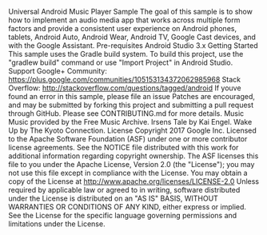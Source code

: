 Universal Android Music Player Sample The goal of this sample is to show how to implement an audio media app that works across multiple form factors and provide a consistent user experience on Android phones, tablets, Android Auto, Android Wear, Android TV, Google Cast devices, and with the Google Assistant. Pre-requisites Android Studio 3.x Getting Started This sample uses the Gradle build system. To build this project, use the "gradlew build" command or use "Import Project" in Android Studio. Support Google+ Community: https://plus.google.com/communities/105153134372062985968 Stack Overflow: http://stackoverflow.com/questions/tagged/android If youve found an error in this sample, please file an issue Patches are encouraged, and may be submitted by forking this project and submitting a pull request through GitHub. Please see CONTRIBUTING.md for more details. Music Music provided by the Free Music Archive. Irsens Tale by Kai Engel. Wake Up by The Kyoto Connection. License Copyright 2017 Google Inc. Licensed to the Apache Software Foundation (ASF) under one or more contributor license agreements. See the NOTICE file distributed with this work for additional information regarding copyright ownership. The ASF licenses this file to you under the Apache License, Version 2.0 (the "License"); you may not use this file except in compliance with the License. You may obtain a copy of the License at http://www.apache.org/licenses/LICENSE-2.0 Unless required by applicable law or agreed to in writing, software distributed under the License is distributed on an "AS IS" BASIS, WITHOUT WARRANTIES OR CONDITIONS OF ANY KIND, either express or implied. See the License for the specific language governing permissions and limitations under the License.